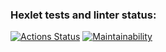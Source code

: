 ### Hexlet tests and linter status:
[![Actions Status](https://github.com/trufanova/frontend-project-lvl1/workflows/hexlet-check/badge.svg)](https://github.com/trufanova/frontend-project-lvl1/actions)
[![Maintainability](https://api.codeclimate.com/v1/badges/a99a88d28ad37a79dbf6/maintainability)](https://codeclimate.com/github/codeclimate/codeclimate/maintainability)